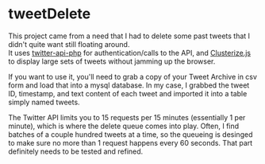 # tweetDelete
This project came from a need that I had to delete some past tweets that I didn't quite want still floating around.  
It uses [twitter-api-php](https://github.com/J7mbo/twitter-api-php.git) for authentication/calls to the API, and
[Clusterize.js](https://clusterize.js.org/) to display large sets of tweets without jamming up the browser.

If you want to use it, you'll need to grab a copy of your Tweet Archive in csv form and load that into a mysql database.
In my case, I grabbed the tweet ID, timestamp, and text content of each tweet and imported it into a table simply named tweets.  

The Twitter API limits you to 15 requests per 15 minutes (essentially 1 per minute), which is where the delete queue 
comes into play. Often, I find batches of a couple hundred tweets at a time, so the queueing is desinged to make 
sure no more than 1 request happens every 60 seconds. That part definitely needs to be tested and refined.